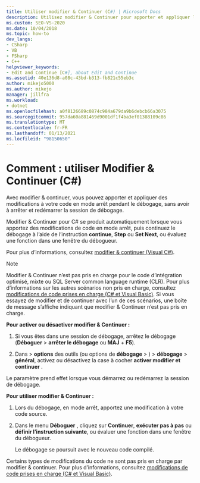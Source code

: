 ```yaml
---
title: Utiliser modifier & Continuer (C#) | Microsoft Docs
description: Utilisez modifier & Continuer pour apporter et appliquer les modifications à votre code en mode arrêt pendant le débogage, sans arrêter et redémarrer la session de débogage dans Visual Studio.
ms.custom: SEO-VS-2020
ms.date: 10/04/2018
ms.topic: how-to
dev_langs:
- CSharp
- VB
- FSharp
- C++
helpviewer_keywords:
- Edit and Continue [C#], about Edit and Continue
ms.assetid: 40e136d8-a08c-43bd-b313-fb821c55eb3c
author: mikejo5000
ms.author: mikejo
manager: jillfra
ms.workload:
- dotnet
ms.openlocfilehash: a0f8126689c0874c984a679da9b6debcb66a3075
ms.sourcegitcommit: 957da60a881469d9001df1f4ba3ef01388109c86
ms.translationtype: MT
ms.contentlocale: fr-FR
ms.lasthandoff: 01/13/2021
ms.locfileid: "98150650"
---
```

# <a name="how-to-use-edit-and-continue-c"></a>Comment : utiliser Modifier &amp; Continuer (C#)
Avec modifier & continuer, vous pouvez apporter et appliquer des modifications à votre code en mode arrêt pendant le débogage, sans avoir à arrêter et redémarrer la session de débogage.

Modifier & Continuer pour C# se produit automatiquement lorsque vous apportez des modifications de code en mode arrêt, puis continuez le débogage à l’aide de l’instruction **continue**, **Step** ou **Set Next**, ou évaluez une fonction dans une fenêtre du débogueur.

Pour plus d’informations, consultez [modifier & continuer (Visual C#)](../debugger/edit-and-continue-visual-csharp.md).

>[!NOTE]
>Modifier & Continuer n’est pas pris en charge pour le code d’intégration optimisé, mixte ou SQL Server common language runtime (CLR). Pour plus d’informations sur les autres scénarios non pris en charge, consultez [modifications de code prises en charge (C# et Visual Basic)](../debugger/supported-code-changes-csharp.md). Si vous essayez de modifier et de continuer avec l’un de ces scénarios, une boîte de message s’affiche indiquant que modifier & Continuer n’est pas pris en charge.

**Pour activer ou désactiver modifier & Continuer :**

1. Si vous êtes dans une session de débogage, arrêtez le débogage (**Déboguer**  >  **arrêter le débogage** ou **MAJ** + **F5**).

1. Dans   >  **options** des outils (ou options de **débogage**  >  ) > **débogage**  >  **général**, activez ou désactivez la case à cocher **activer modifier et continuer** .

Le paramètre prend effet lorsque vous démarrez ou redémarrez la session de débogage.

**Pour utiliser modifier & Continuer :**

1. Lors du débogage, en mode arrêt, apportez une modification à votre code source.

1. Dans le menu **Déboguer** , cliquez sur **Continuer**, **exécuter pas à pas** ou **définir l’instruction suivante**, ou évaluer une fonction dans une fenêtre du débogueur.

   Le débogage se poursuit avec le nouveau code compilé.

Certains types de modifications du code ne sont pas pris en charge par modifier & continuer. Pour plus d’informations, consultez [modifications de code prises en charge (C# et Visual Basic)](../debugger/supported-code-changes-csharp.md).
